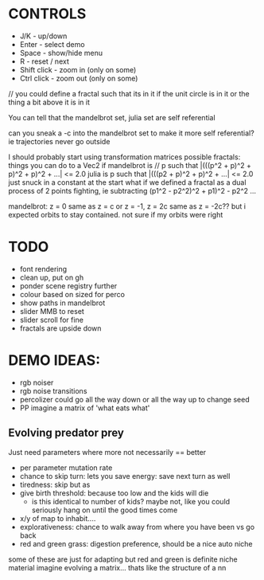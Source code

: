 # CONTROLS
 * J/K - up/down
 * Enter - select demo
 * Space - show/hide menu
 * R - reset / next
 * Shift click - zoom in (only on some)
 * Ctrl click - zoom out (only on some)

// you could define a fractal such that its in it if the unit circle is in it or the thing a bit above it is in it

You can tell that the mandelbrot set, julia set are self referential

can you sneak a -c into the mandelbrot set to make it more self referential? ie trajectories never go outside


I should probably start using transformation matrices
possible fractals: things you can do to a Vec2
if mandelbrot is // p such that |(((p^2 + p)^2 + p)^2 + p)^2 + ...| <= 2.0
julia is p such that |(((p2 + p)^2 + p)^2 + ...| <= 2.0
just snuck in a constant at the start
what if we defined a fractal as a dual process of 2 points fighting, ie subtracting
(p1^2 - p2^2)^2 + p1)^2 - p2^2 ...

mandelbrot: z = 0 same as z = c or z = -1, z = 2c same as z = -2c??
but i expected orbits to stay contained. not sure if my orbits were right

# TODO
 * font rendering
 * clean up, put on gh
 * ponder scene registry further
 * colour based on sized for perco
 * show paths in mandelbrot
 * slider MMB to reset
 * slider scroll for fine
 * fractals are upside down


# DEMO IDEAS:
* rgb noiser
* rgb noise transitions
* percolizer could go all the way down or all the way up to change seed
* PP imagine a matrix of 'what eats what'

## Evolving predator prey
Just need parameters where more not necessarily == better
 * per parameter mutation rate
 * chance to skip turn: lets you save energy: save next turn as well
 * tiredness: skip but as 
 * give birth threshold: because too low and the kids will die
    * is this identical to number of kids? maybe not, like you could seriously hang on until the good times come
 * x/y of map to inhabit....
 * explorativeness: chance to walk away from where you have been vs go back
 * red and green grass: digestion preference, should be a nice auto niche

 some of these are just for adapting but red and green is definite niche material
 imagine evolving a matrix... thats like the structure of a nn